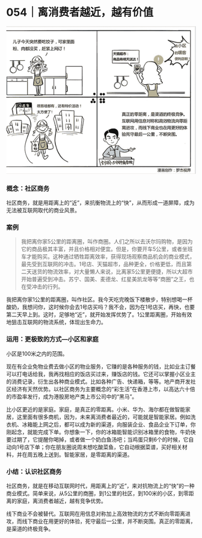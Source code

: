 # 054｜离消费者越近，越有价值

![](img/d87d4c4d321aa1e5afeb158ea995ad2b.jpg)

### 概念：社区商务

社区商务，就是用距离上的“近”，来抗衡物流上的“快”，从而形成一道屏障，成为无法被互联网取代的商业风景。

### 案例

> 我把离你家5公里的距离圈，叫作商圈。人们之所以去沃尔玛购物，是因为它的商品极其丰富，并且价格相对便宜。但是，你要开车5公里，或者坐班车才能购买。这种通过牺牲距离效率，获得现场观察商品机会的商业模式，最先受到互联网的冲击。1号店、天猫超市，品种更全，价格更低，而且第二天送货的物流效率，对大量懒人来说，比离家5公里更便捷，所以大超市开始普遍受到冲击。苏宁、国美、麦德龙、红星美凯龙等等“商圈”之王，也在受冲击的行列。

我把离你家1公里的距离圈，叫作社区。我今天吃完晚饭下楼散步，特别想喝一杯酸奶，我想问你，这时候你会去1号店买吗？我不会，因为在1号店买，再快，也要第二天早上到。这时，足够地“近”，就开始发挥优势了。1公里距离圈，开始有效地狙击互联网的物流系统，体现出生命力。

### 运用：更极致的方式—小区和家庭

小区是100米之内的范围。

现在有企业免物业费去做小区的物业服务，它赚的是各种服务的钱，比如业主订餐可以打电话给我，我再找相应的饭店买过来，赚饭店的钱。它还可以掌握小区业主的消费记录，衍生出各种商业模式。比如各种广告、快递箱，等等。地产商开发社区经济有天然优势。以社区商务为主要概念的“彩生活”在香港上市，以高达六十倍的市盈率发行，成为港股房地产类上市公司中的“黑马”。

比小区更近的是家庭。家庭，是真正的零距离。小米、华为、海尔都在做智能家居，这里面有很多商机，因为，未来离消费者最近的，可能就是智能家居。例如洗衣机、冰箱能上网之后，都可以成为新的渠道，向服装企业、食品企业下订单，你刚起念，就能完成下单。你想象一下，你的冰箱能智能识别冰箱里的食物，牛奶快要过期了，它提醒你喝掉，或者做一个奶白鱼汤吧；当鸡蛋只剩6个的时候，它自动向1号店下单；你在朋友圈说周末想吃酸菜鱼，它自动根据菜谱，买好相关材料，并在周五晚上送到。智能家居，是零距离的渠道。

### 小结：认识社区商务

社区商务，就是在移动互联网时代，用距离上的“近”，来对抗物流上的“快”的一种商业模式。简单来说，从5公里的商圈，到1公里的社区，到100米的小区，到零距离的家庭，离消费者越近，越有竞争优势。

线下商业不会被替代。互联网在用信息对称加上高效物流的方式不断向零距离进攻，而线下商业在用更好的体验，死守最后一公里，并不断突围。真正的零距离，是渠道的终极竞争。